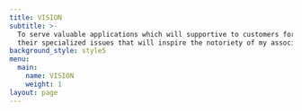 ```yaml
---
title: VISION
subtitle: >-
  To serve valuable applications which will supportive to customers for handling
  their specialized issues that will inspire the notoriety of my association.
background_style: style5
menu:
  main:
    name: VISION
    weight: 1
layout: page
---
```


